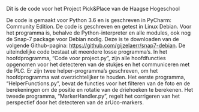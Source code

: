 Dit is de code voor het Project Pick&Place van de Haagse Hogeschool

De code is gemaakt voor Python 3.6 en is geschreven in PyCharm: Community Edition. De code is geschreven en getest in Linux Debian. Voor het programma is, behalve de Python-interpreter en alle modules, ook nog de Snap-7 package voor Debian nodig. Deze is te downloaden van de volgende Github-pagina: https://github.com/gijzelaerr/snap7-debian. 
De uiteindelijke code bestaat uit meerdere losse programma’s. In het hoofdprogramma, “Code voor project.py”, zijn alle hoofdfuncties opgenomen voor het detecteren van de stukjes en het communiceren met de PLC. Er zijn twee helper-programma’s geschreven, om het hoofdprogramma wat overzichtelijker te houden. Het eerste programma, “HelperFunctions.py”, bevat de functies voor het filteren van de foto en de berekeningen om de positie en rotatie van de driehoeken te berekenen. Het tweede programma, “MarkerHandler.py”, regelt het corrigeren van het perspectief door het detecteren van de arUco-markers. 
